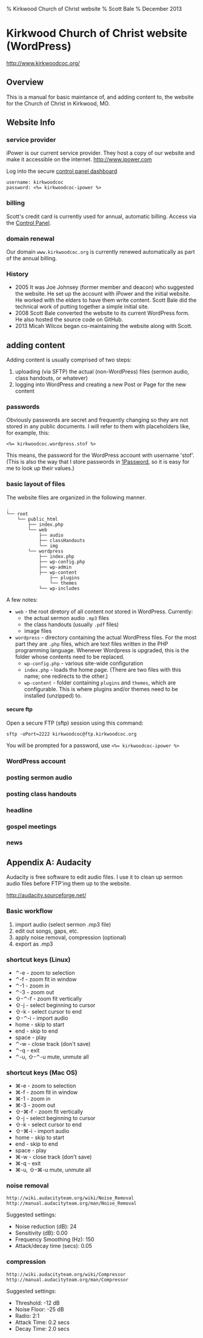 % Kirkwood Church of Christ website
% Scott Bale
% December 2013

Kirkwood Church of Christ website (WordPress) 
=============================================

http://www.kirkwoodcoc.org/

Overview
--------------

This is a manual for basic maintance of, and adding content to, the
website for the Church of Christ in Kirkwood, MO.

Website Info
--------------

### service provider

iPower is our current service provider. They host a copy of our
website and make it accessible on the internet.
http://www.ipower.com

Log into the secure
[control panel dashboard](https://secure.ipower.com/controlpanel/)

    username: kirkwoodcoc
    password: <%= kirkwoodcoc-ipower %>

### billing

Scott's credit card is currently used for annual, automatic billing.
Access via the [Control Panel](https://secure.ipower.com/controlpanel/).

### domain renewal

Our domain `www.kirkwoodcoc.org` is currently renewed automatically as
part of the annual billing.

### History

* 2005 It was Joe Johnsey (former member and deacon) who suggested the
  website. He set up the account with iPower and the initial website.
  He worked with the elders to have them write content. Scott Bale did
  the technical work of putting together a simple initial site.
* 2008 Scott Bale converted the website to its current WordPress form.
  He also hosted the source code on GitHub.
* 2013 Micah Wilcox began co-maintaining the website along with Scott.


adding content
--------------

Adding content is usually comprised of two steps:

1. uploading (via SFTP) the actual (non-WordPress) files (sermon
   audio, class handouts, or whatever)
1. logging into WordPress and creating a new Post or Page for the new
   content

### passwords

Obviously passwords are secret and frequently changing so they are not
stored in any public documents. I will refer to them with placeholders
like, for example, this:

    <%= kirkwoodcoc.wordpress.stof %>
    
This means, the password for the WordPress account with username
'stof'. (This is also the way that I store passwords in
[1Password](https://agilebits.com/onepassword), so it is easy for me
to look up their values.)

### basic layout of files

The website files are organized in the following manner.

    .
    └── root
        └── public_html
            ├── index.php           
            └── web
                ├── audio
                ├── classHandouts
                └── img
            └── wordpress
                ├── index.php
                ├── wp-config.php         
                ├── wp-admin
                ├── wp-content
                    ├── plugins
                    └── themes
                └── wp-includes
            
A few notes:

* `web` - the root diretory of all content _not_ stored in WordPress. Currently:
    * the actual sermon audio `.mp3` files
    * the class handouts (usually `.pdf` files)
    * image files
* `wordpress` - directory containing the actual WordPress files. For
  the most part they are `.php` files, which are text files written in
  the PHP programming language. Whenever Wordpress is upgraded, this
  is the folder whose contents need to be replaced.
    * `wp-config.php` - various site-wide configuration
    * `index.php` - loads the home page. (There are two files with
      this name; one redirects to the other.)
    * `wp-content` - folder containing `plugins` and `themes`, which
      are configurable. This is where plugins and/or themes need to be
      installed (unzipped) to.


#### secure ftp

Open a secure FTP (sftp) session using this command:

    sftp -oPort=2222 kirkwoodcoc@ftp.kirkwoodcoc.org
    
You will be prompted for a password, use `<%= kirkwoodcoc-ipower %>`

### WordPress account

### posting sermon audio

### posting class handouts

### headline

### gospel meetings

### news

Appendix A: Audacity
--------------------

Audacity is free software to edit audio files. I use it to clean up
sermon audio files before FTP'ing them up to the website.

http://audacity.sourceforge.net/

### Basic workflow

1. import audio (select sermon .mp3 file)
1. edit out songs, gaps, etc.
1. apply noise removal, compression (optional)
1. export as .mp3

### shortcut keys (Linux)

* ⌃-e - zoom to selection
* ⌃-f - zoom fit in window
* ⌃-1 - zoom in
* ⌃-3 - zoom out
* ⇧-⌃-f - zoom fit vertically
* ⇧-j - select beginning to cursor
* ⇧-k - select cursor to end
* ⇧-⌃-i - import audio
* home - skip to start
* end - skip to end
* space - play
* ⌃-w - close track (don't save)
* ⌃-q - exit
* ⌃-u, ⇧-⌃-u mute, unmute all

### shortcut keys (Mac OS)

* ⌘-e - zoom to selection
* ⌘-f - zoom fit in window
* ⌘-1 - zoom in
* ⌘-3 - zoom out
* ⇧-⌘-f - zoom fit vertically
* ⇧-j - select beginning to cursor
* ⇧-k - select cursor to end
* ⇧-⌘-i - import audio
* home - skip to start
* end - skip to end
* space - play
* ⌘-w - close track (don't save)
* ⌘-q - exit
* ⌘-u, ⇧-⌘-u mute, unmute all

### noise removal

    http://wiki.audacityteam.org/wiki/Noise_Removal
    http://manual.audacityteam.org/man/Noise_Removal
    
Suggested settings:

* Noise reduction (dB): 24
* Sensitivity (dB): 0.00
* Frequency Smoothing (Hz): 150
* Attack/decay time (secs): 0.05

### compression

    http://wiki.audacityteam.org/wiki/Compressor
    http://manual.audacityteam.org/man/Compressor    

Suggested settings:

* Threshold: -12 dB
* Noise Floor: -25 dB
* Radio: 2:1
* Attack Time: 0.2 secs
* Decay Time: 2.0 secs

